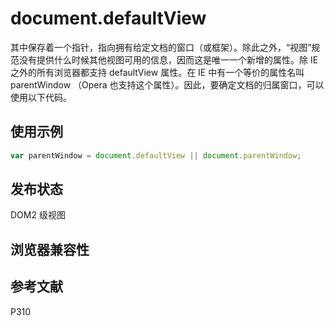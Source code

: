 # document.defaultView

其中保存着一个指针，指向拥有给定文档的窗口（或框架）。除此之外，“视图”规范没有提供什么时候其他视图可用的信息，因而这是唯一一个新增的属性。除 IE 之外的所有浏览器都支持 defaultView 属性。在 IE 中有一个等价的属性名叫 parentWindow （Opera 也支持这个属性）。因此，要确定文档的归属窗口，可以使用以下代码。

## 使用示例

```javascript
var parentWindow = document.defaultView || document.parentWindow;
```

## 发布状态

DOM2 级视图

## 浏览器兼容性

## 参考文献

P310